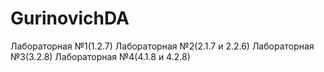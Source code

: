 # GurinovichDA
Лабораторная №1(1.2.7)
Лабораторная №2(2.1.7 и 2.2.6)
Лабораторная №3(3.2.8)
Лабораторная №4(4.1.8 и 4.2.8)
